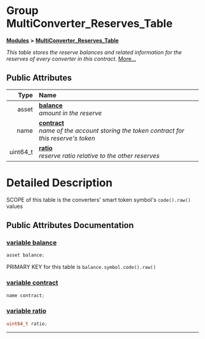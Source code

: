 
# Group MultiConverter\_Reserves\_Table


[**Modules**](modules.md)
 **>** [**MultiConverter\_Reserves\_Table**](group___multi_converter___reserves___table.md)



_This table stores the reserve balances and related information for the reserves of every converter in this contract._ [More...](#detailed-description)














## Public Attributes

| Type | Name |
| ---: | :--- |
|  asset | [**balance**](group___multi_converter___reserves___table.md#variable-balance)  <br>_amount in the reserve_  |
|  name | [**contract**](group___multi_converter___reserves___table.md#variable-contract)  <br>_name of the account storing the token contract for this reserve's token_  |
|  uint64\_t | [**ratio**](group___multi_converter___reserves___table.md#variable-ratio)  <br>_reserve ratio relative to the other reserves_  |










# Detailed Description


SCOPE of this table is the converters' smart token symbol's `code().raw()` values 

    
## Public Attributes Documentation


### <a href="#variable-balance" id="variable-balance">variable balance </a>


```cpp
asset balance;
```


PRIMARY KEY for this table is `balance.symbol.code().raw()` 

        

### <a href="#variable-contract" id="variable-contract">variable contract </a>


```cpp
name contract;
```



### <a href="#variable-ratio" id="variable-ratio">variable ratio </a>


```cpp
uint64_t ratio;
```



------------------------------
